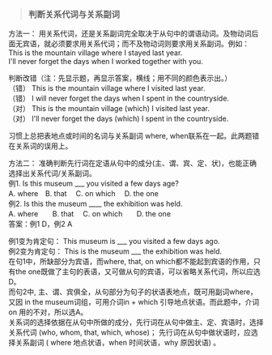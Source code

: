 >### 判断关系代词与关系副词
 	
方法一： 用关系代词，还是关系副词完全取决于从句中的谓语动词。及物动词后面无宾语，就必须要求用关系代词；而不及物动词则要求用关系副词。例如： <br>
This is the mountain village where I stayed last year. <br>
I'll never forget the days when I worked together with you. <br>

判断改错（注：先显示题，再显示答案，横线；用不同的颜色表示出。） <br>
（错） This is the mountain village where I visited last year. <br>
（错） I will never forget the days when I spent in the countryside. <br>
（对） This is the mountain village (which) I visited last year. <br>
（对） I'll never forget the days (which) I spent in the countryside.

习惯上总把表地点或时间的名词与关系副词 where, when联系在一起。此两题错在关系词的误用上。

方法二： 准确判断先行词在定语从句中的成分(主、谓、宾、定、状)，也能正确选择出关系代词/关系副词。 <br>
例1. Is this museum ___ you visited a few days age? <br>
A. where　B. that　 C. on which　 D. the one <br>
例2. Is this the museum ____ the exhibition was held. <br>
A. where　　B. that　 C. on which　　D. the one <br>
答案：例1 D，例2 A

例1变为肯定句： This museum is ___ you visited a few days ago. <br>
例2变为肯定句： This is the museum ___ the exhibition was held.  <br>
在句1中，所缺部分为宾语，而where, that, on which都不能起到宾语的作用，只有the one既做了主句的表语，又可做从句的宾语，可以省略关系代词，所以应选D。  <br>
而句2中, 主、谓、宾俱全，从句部分为句子的状语表地点，既可用副词where，又因 in the museum词组，可用介词in + which 引导地点状语。而此题中，介词on 用的不对，所以选A。 <br>
关系词的选择依据在从句中所做的成分，先行词在从句中做主、定、宾语时，选择关系代词 (who, whom, that, which, whose)； 先行词在从句中做状语时，应选择关系副词 ( where 地点状语，when 时间状语，why 原因状语) 。

